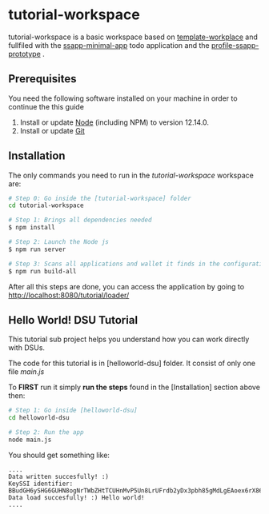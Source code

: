 # tutorial-workspace

tutorial-workspace is a basic workspace based on [template-workplace](https://github.com/PrivateSky/template-workspace) and fullfiled with the [ssapp-minimal-app](https://github.com/PrivateSky/ssapp-minimal-app) todo application and the [profile-ssapp-prototype](https://github.com/PrivateSky/profile-ssapp-prototype) .

## Prerequisites

You need the following software installed on your machine in order to continue the this guide

1. Install or update [Node](https://nodejs.org/en/) (including NPM) to version 12.14.0.
2. Install or update [Git](https://git-scm.com/)

## Installation

The only commands you need to run in the *tutorial-workspace* workspace are:

```sh
# Step 0: Go inside the [tutorial-workspace] folder
cd tutorial-workspace

# Step 1: Brings all dependencies needed
$ npm install

# Step 2: Launch the Node js  
$ npm run server

# Step 3: Scans all applications and wallet it finds in the configuration and tries to run the build script for each one
$ npm run build-all
```

After all this steps are done, you can access the application by going to [http://localhost:8080/tutorial/loader/](http://localhost:8080/tutorial/loader/)


## Hello World! DSU Tutorial


This tutorial sub project helps you understand how you can work directly with DSUs. 

The code for this tutorial is in [helloworld-dsu] folder. It consist of only one file _main.js_

To **FIRST** run it simply **run the steps** found in the [Installation] section above then: 


```sh
# Step 1: Go inside [helloworld-dsu]
cd helloworld-dsu

# Step 2: Run the app
node main.js
```

You should get something like: 

```
....
Data written succesfully! :)
KeySSI identifier:  BBudGH6ySHG6GUHN8ogNrTWbZHtTCUHnMvP5Un8LrUFrdb2yDx3pbh85gMdLgEAoex6rX86B9dY5Fscjx77uMcfmh
Data load succesfully! :) Hello world!
....
```